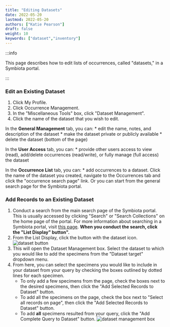 ```yaml
---
title: "Editing Datasets"
date: 2022-05-20
lastmod: 2022-05-20
authors: ["Katie Pearson"]
draft: false
weight: 10
keywords: ["dataset","inventory"]
---
```


:::info

This page describes how to edit lists of occurrences, called "datasets," in a Symbiota portal.

:::

### Edit an Existing Dataset
1. Click My Profile.
2. Click Occurrence Management.
3. In the "Miscellaneous Tools" box, click "Dataset Management".
4. Click the name of the dataset that you wish to edit.

In the **General Management** tab, you can:
    * edit the name, notes, and description of the dataset
    * make the dataset private or publicly available
    * delete the dataset (bottom of the page)

In the **User Access** tab, you can:
    * provide other users access to view (read), add/delete occurrences (read/write), or fully manage (full access) the dataset

In the **Occurrence List** tab, you can:
    * add occurrences to a dataset. Click the name of the dataset you created, navigate to the Occurrences tab and click the "occurrence search page" link. Or you can start from the general search page for the Symbiota portal.

### Add Records to an Existing Dataset
1. Conduct a search from the main search page of the Symbiota portal. This is usually accessed by clicking "Search" or "Search Collections" on the home page of the portal. For more information about searching in a Symbiota portal, visit [this page](/docs/user_guid/search/). **When you conduct the search, click the "List Display" button".**
2. From the List Display, click the button with the dataset icon.
![dataset button](/img/datasetbutton.PNG "dataset button")
3. This will open the Dataset Management box. Select the dataset to which you would like to add the specimens from the "Dataset target" dropdown menu.
4. From here, you can select the specimens you would like to include in your dataset from your query by checking the boxes outlined by dotted lines for each specimen.
    * To only add a few specimens from the page, check the boxes next to the desired specimens, then click the "Add Selected Records to Dataset" button.
    * To add all the specimens on the page, check the box next to "Select all records on page", then click the "Add Selected Records to Dataset" button.
    * To add **all** specimens resulted from your query, click the "Add Complete Query to Dataset" button.
![dataset management box](/img/datasetmanagement.PNG "dataset management box")
